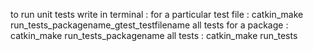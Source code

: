 to run unit tests write in terminal :
for a particular test file : catkin_make run_tests_packagename_gtest_testfilename
all tests for a package : catkin_make run_tests_packagename
all tests : catkin_make run_tests
